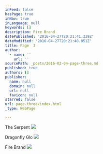 ```yaml
---
inFeed: false
hasPage: true
inNav: true
inLanguage: null
keywords: []
description: Fire Brand
datePublished: '2016-04-27T20:21:41.329Z'
dateModified: '2016-04-27T20:21:40.851Z'
title: Page  3
author:
  - name: ''
    url: ''
sourcePath: _posts/2016-02-04-page-three.md
published: true
authors: []
publisher:
  name: null
  domain: null
  url: null
  favicon: null
starred: false
url: page-three/index.html
_type: WebPage

---
```

The Serpent
![](https://the-grid-user-content.s3-us-west-2.amazonaws.com/2b60a729-02ef-4685-b796-49b846cff284.jpg)

Dragonfly Glo
![](https://the-grid-user-content.s3-us-west-2.amazonaws.com/c2be5bd3-a008-4b91-befb-e5ba62ebd19e.jpg)

Fire Brand
![](https://s3-us-west-2.amazonaws.com/the-grid-img/p/1a388a4c40b902d41a943e1f31703e79ef568f95.png)